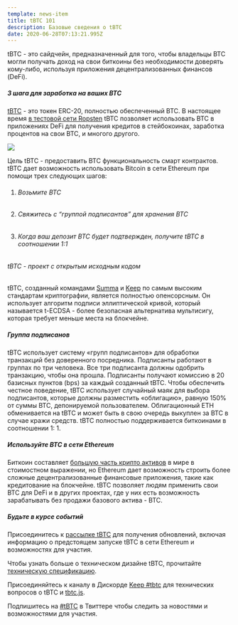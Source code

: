```yaml
---
template: news-item
title: tBTC 101
description: Базовые сведения о tBTC
date: 2020-06-28T07:13:21.995Z
---
```

tBTC - это сайдчейн, предназначенный для того, чтобы владельцы BTC могли получать доход на свои биткоины без необходимости доверять кому-либо, используя приложения децентрализованных финансов (DeFi).

##### 3 шага для заработка на ваших BTC

[tBTC](http://tbtc.network) - это токен ERC-20, полностью обеспеченный BTC. В настоящее время [в тестовой сети Ropsten](https://tbtc.network/news/2020-02-14-ropsten) tBTC позволяет использовать BTC в приложениях DeFi для получения кредитов в стейбокоинах, заработка процентов на свои BTC, и многого другого.

![](https://lh3.googleusercontent.com/Hcbbww1HmPmVgYNdOPMaZzaxCLfrs0tBg_HOYv-LVPRrf-wW-F4CEPTQHNC8yJZJE1HZOspoaVAZvYND9E7RYRca7FFNeHWhu1s22SHZnMjKTBhszGSdsuh6_o-R4bsC8fHJJ-Lx)

Цель tBTC - предоставить BTC функциональность смарт контрактов. tBTC дает возможность использовать Bitcoin в сети Ethereum при помощи трех следующих шагов:



1. ###### Возьмите BTC
2. ###### Свяжитесь с “группой подписантов” для хранения BTC
3. ###### Когда ваш депозит BTC будет подтвержден, получите tBTC в соотношении 1:1

###### tBTC - проект с открытым исходным кодом

tBTC, созданный командами [Summa](https://summa.one/) и [Keep](https://keep.network/) по самым высоким стандартам криптографии, является полностью опенсорсным. Он использует алгоритм подписи эллиптической кривой, который называется t-ECDSA - более безопасная альтернатива мультисигу, которая требует меньше места на блокчейне.

##### Группа подписанов

tBTC использует систему «групп подписантов» для обработки транзакций без доверенного посредника. Подписанты работают в группах по три человека. Все три подписанта должны одобрить транзакцию, чтобы она прошла. Подписанты получают комиссию в 20 базисных пунктов (bps) за каждый созданный tBTC. Чтобы обеспечить честное поведение, tBTC использует случайный маяк для выбора подписантов, которые должны разместить «облигацию», равную 150% от суммы BTC, депонируемой пользователем. Облигационный ETH обменивается на tBTC и может быть в свою очередь выкуплен за BTC в случае кражи средств. tBTC полностью поддерживается биткоинами в соотношении 1: 1.

##### Используйте BTC в сети Ethereum

Биткоин составляет [большую часть крипто активов](https://coinmarketcap.com/charts/) в мире в стоимостном выражении, но Ethereum дает возможность строить более сложные децентрализованные финансовые приложения, такие как кредитование на блокчейне. tBTC позволяет людям применить свои BTC для DeFi и в других проектах, где у них есть возможность зарабатывать без продажи базового актива - BTC.

##### Будьте в курсе событий

Присоединитесь к [рассылке tBTC](https://tbtc.network/#mailing-list) для получения обновлений, включая информацию о предстоящем запуске tBTC в сети Ethereum и возможностях для участия.

Чтобы узнать больше о техническом дизайне tBTC, прочитайте [техническую спецификацию](http://docs.keep.network/tbtc/index.pdf). 

Присоединяйтесь к каналу в Дискорде [Keep #tbtc](https://discord.com/invite/threshold?ref=tbtc.network) для технических вопросов о tBTC и [tbtc.js](https://tbtc.network/news/2020-02-14-announcing-tbtc-js).

Подпишитесь на [\#tBTC](https://twitter.com/hashtag/tBTC) в Твиттере чтобы следить за новостями и возможностями для участия.
